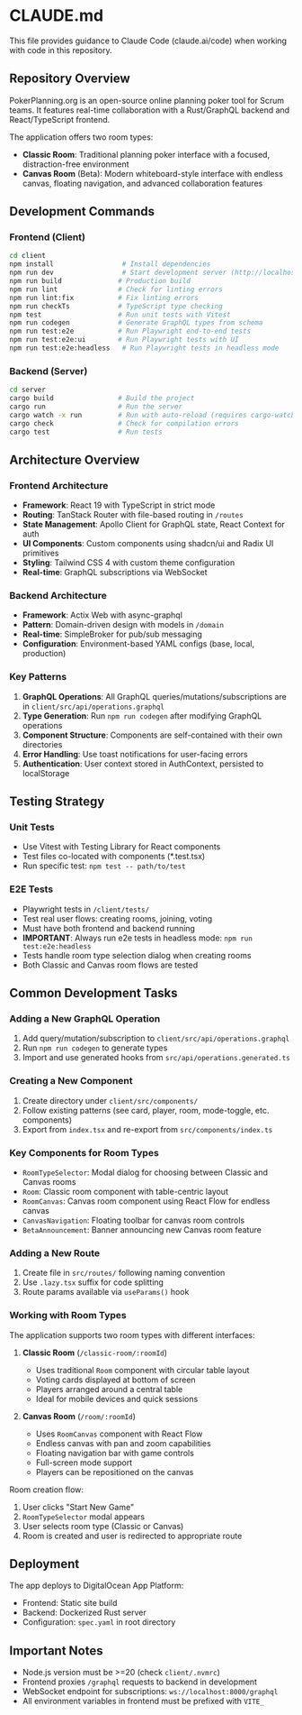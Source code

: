 # CLAUDE.md

This file provides guidance to Claude Code (claude.ai/code) when working with code in this repository.

## Repository Overview

PokerPlanning.org is an open-source online planning poker tool for Scrum teams. It features real-time collaboration with a Rust/GraphQL backend and React/TypeScript frontend.

The application offers two room types:

- **Classic Room**: Traditional planning poker interface with a focused, distraction-free environment
- **Canvas Room** (Beta): Modern whiteboard-style interface with endless canvas, floating navigation, and advanced collaboration features

## Development Commands

### Frontend (Client)

```bash
cd client
npm install                 # Install dependencies
npm run dev                 # Start development server (http://localhost:5173)
npm run build              # Production build
npm run lint               # Check for linting errors
npm run lint:fix           # Fix linting errors
npm run checkTs            # TypeScript type checking
npm test                   # Run unit tests with Vitest
npm run codegen            # Generate GraphQL types from schema
npm run test:e2e           # Run Playwright end-to-end tests
npm run test:e2e:ui        # Run Playwright tests with UI
npm run test:e2e:headless   # Run Playwright tests in headless mode
```

### Backend (Server)

```bash
cd server
cargo build                # Build the project
cargo run                  # Run the server
cargo watch -x run         # Run with auto-reload (requires cargo-watch)
cargo check                # Check for compilation errors
cargo test                 # Run tests
```

## Architecture Overview

### Frontend Architecture

- **Framework**: React 19 with TypeScript in strict mode
- **Routing**: TanStack Router with file-based routing in `/routes`
- **State Management**: Apollo Client for GraphQL state, React Context for auth
- **UI Components**: Custom components using shadcn/ui and Radix UI primitives
- **Styling**: Tailwind CSS 4 with custom theme configuration
- **Real-time**: GraphQL subscriptions via WebSocket

### Backend Architecture

- **Framework**: Actix Web with async-graphql
- **Pattern**: Domain-driven design with models in `/domain`
- **Real-time**: SimpleBroker for pub/sub messaging
- **Configuration**: Environment-based YAML configs (base, local, production)

### Key Patterns

1. **GraphQL Operations**: All GraphQL queries/mutations/subscriptions are in `client/src/api/operations.graphql`
2. **Type Generation**: Run `npm run codegen` after modifying GraphQL operations
3. **Component Structure**: Components are self-contained with their own directories
4. **Error Handling**: Use toast notifications for user-facing errors
5. **Authentication**: User context stored in AuthContext, persisted to localStorage

## Testing Strategy

### Unit Tests

- Use Vitest with Testing Library for React components
- Test files co-located with components (\*.test.tsx)
- Run specific test: `npm test -- path/to/test`

### E2E Tests

- Playwright tests in `/client/tests/`
- Test real user flows: creating rooms, joining, voting
- Must have both frontend and backend running
- **IMPORTANT**: Always run e2e tests in headless mode: `npm run test:e2e:headless`
- Tests handle room type selection dialog when creating rooms
- Both Classic and Canvas room flows are tested

## Common Development Tasks

### Adding a New GraphQL Operation

1. Add query/mutation/subscription to `client/src/api/operations.graphql`
2. Run `npm run codegen` to generate types
3. Import and use generated hooks from `src/api/operations.generated.ts`

### Creating a New Component

1. Create directory under `client/src/components/`
2. Follow existing patterns (see card, player, room, mode-toggle, etc. components)
3. Export from `index.tsx` and re-export from `src/components/index.ts`

### Key Components for Room Types

- `RoomTypeSelector`: Modal dialog for choosing between Classic and Canvas rooms
- `Room`: Classic room component with table-centric layout
- `RoomCanvas`: Canvas room component using React Flow for endless canvas
- `CanvasNavigation`: Floating toolbar for canvas room controls
- `BetaAnnouncement`: Banner announcing new Canvas room feature

### Adding a New Route

1. Create file in `src/routes/` following naming convention
2. Use `.lazy.tsx` suffix for code splitting
3. Route params available via `useParams()` hook

### Working with Room Types

The application supports two room types with different interfaces:

1. **Classic Room** (`/classic-room/:roomId`)

   - Uses traditional `Room` component with circular table layout
   - Voting cards displayed at bottom of screen
   - Players arranged around a central table
   - Ideal for mobile devices and quick sessions

2. **Canvas Room** (`/room/:roomId`)
   - Uses `RoomCanvas` component with React Flow
   - Endless canvas with pan and zoom capabilities
   - Floating navigation bar with game controls
   - Full-screen mode support
   - Players can be repositioned on the canvas

Room creation flow:

1. User clicks "Start New Game"
2. `RoomTypeSelector` modal appears
3. User selects room type (Classic or Canvas)
4. Room is created and user is redirected to appropriate route

## Deployment

The app deploys to DigitalOcean App Platform:

- Frontend: Static site build
- Backend: Dockerized Rust server
- Configuration: `spec.yaml` in root directory

## Important Notes

- Node.js version must be >=20 (check `client/.nvmrc`)
- Frontend proxies `/graphql` requests to backend in development
- WebSocket endpoint for subscriptions: `ws://localhost:8000/graphql`
- All environment variables in frontend must be prefixed with `VITE_`
